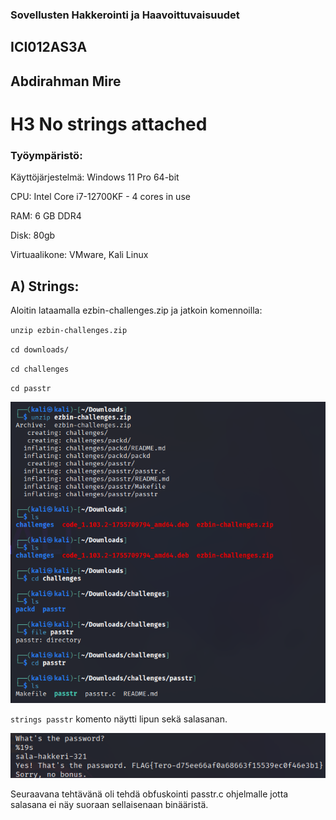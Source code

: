 ### Sovellusten Hakkerointi ja Haavoittuvaisuudet

## ICI012AS3A

## Abdirahman Mire

# H3 No strings attached

### Työympäristö:

Käyttöjärjestelmä: Windows 11 Pro 64-bit

CPU: Intel Core i7-12700KF - 4 cores in use

RAM: 6 GB DDR4

Disk: 80gb

Virtuaalikone: VMware, Kali Linux


## A) Strings:

 Aloitin lataamalla ezbin-challenges.zip ja jatkoin komennoilla: 

`unzip ezbin-challenges.zip`

`cd downloads/`

`cd challenges`

`cd passtr`

![kuva1](/h3/kuvat/kuva1.png)

`strings passtr` komento näytti lipun sekä salasanan.

![kuva1](/h3/kuvat/kuva2.png)

Seuraavana tehtävänä oli tehdä obfuskointi passtr.c ohjelmalle jotta salasana ei näy suoraan sellaisenaan binääristä.



